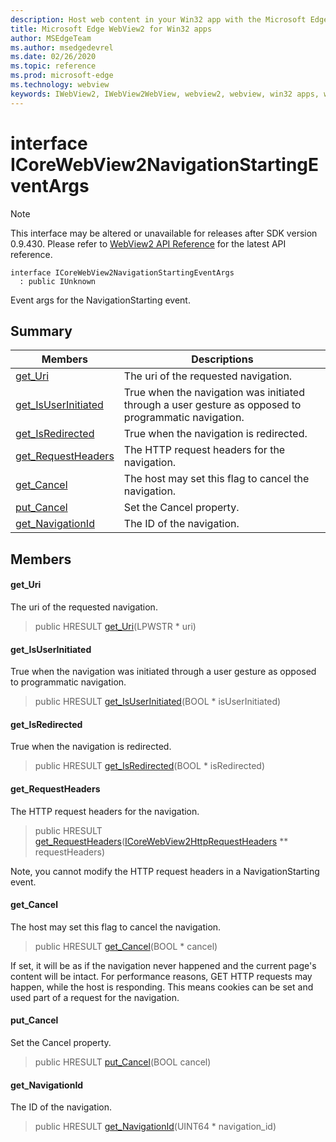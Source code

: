 ```yaml
---
description: Host web content in your Win32 app with the Microsoft Edge WebView2 control
title: Microsoft Edge WebView2 for Win32 apps
author: MSEdgeTeam
ms.author: msedgedevrel
ms.date: 02/26/2020
ms.topic: reference
ms.prod: microsoft-edge
ms.technology: webview
keywords: IWebView2, IWebView2WebView, webview2, webview, win32 apps, win32, edge, ICoreWebView2, ICoreWebView2Host, browser control, edge html
---
```


# interface ICoreWebView2NavigationStartingEventArgs 

> [!NOTE]
> This interface may be altered or unavailable for releases after SDK version 0.9.430. Please refer to [WebView2 API Reference](../../../webview2-api-reference.md) for the latest API reference.

```
interface ICoreWebView2NavigationStartingEventArgs
  : public IUnknown
```

Event args for the NavigationStarting event.

## Summary

 Members                        | Descriptions
--------------------------------|---------------------------------------------
[get_Uri](#get_uri) | The uri of the requested navigation.
[get_IsUserInitiated](#get_isuserinitiated) | True when the navigation was initiated through a user gesture as opposed to programmatic navigation.
[get_IsRedirected](#get_isredirected) | True when the navigation is redirected.
[get_RequestHeaders](#get_requestheaders) | The HTTP request headers for the navigation.
[get_Cancel](#get_cancel) | The host may set this flag to cancel the navigation.
[put_Cancel](#put_cancel) | Set the Cancel property.
[get_NavigationId](#get_navigationid) | The ID of the navigation.

## Members

#### get_Uri 

The uri of the requested navigation.

> public HRESULT [get_Uri](#get_uri)(LPWSTR * uri)

#### get_IsUserInitiated 

True when the navigation was initiated through a user gesture as opposed to programmatic navigation.

> public HRESULT [get_IsUserInitiated](#get_isuserinitiated)(BOOL * isUserInitiated)

#### get_IsRedirected 

True when the navigation is redirected.

> public HRESULT [get_IsRedirected](#get_isredirected)(BOOL * isRedirected)

#### get_RequestHeaders 

The HTTP request headers for the navigation.

> public HRESULT [get_RequestHeaders](#get_requestheaders)([ICoreWebView2HttpRequestHeaders](ICoreWebView2HttpRequestHeaders.md) ** requestHeaders)

Note, you cannot modify the HTTP request headers in a NavigationStarting event.

#### get_Cancel 

The host may set this flag to cancel the navigation.

> public HRESULT [get_Cancel](#get_cancel)(BOOL * cancel)

If set, it will be as if the navigation never happened and the current page's content will be intact. For performance reasons, GET HTTP requests may happen, while the host is responding. This means cookies can be set and used part of a request for the navigation.

#### put_Cancel 

Set the Cancel property.

> public HRESULT [put_Cancel](#put_cancel)(BOOL cancel)

#### get_NavigationId 

The ID of the navigation.

> public HRESULT [get_NavigationId](#get_navigationid)(UINT64 * navigation_id)

